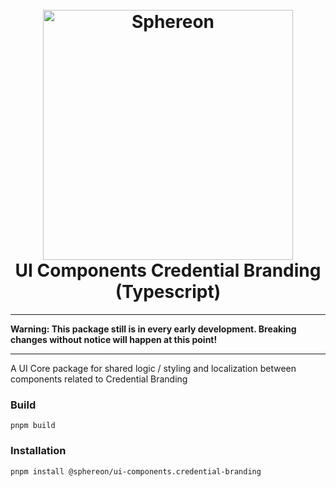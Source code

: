 <!--suppress HtmlDeprecatedAttribute -->
<h1 align="center">
  <br>
  <a href="https://www.sphereon.com"><img src="https://sphereon.com/content/themes/sphereon/assets/img/logo.svg" alt="Sphereon" width="400"></a>
  <br>UI Components Credential Branding (Typescript) 
  <br>
</h1>

---

**Warning: This package still is in every early development. Breaking changes without notice will happen at this point!**

---

A UI Core package for shared logic / styling and localization between components related to Credential Branding

### Build

```shell
pnpm build
```

### Installation

```shell
pnpm install @sphereon/ui-components.credential-branding
```
